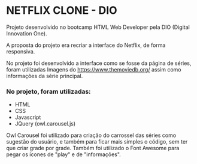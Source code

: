 # NETFLIX CLONE - DIO

Projeto desenvolvido no bootcamp HTML Web Developer
pela DIO (Digital Innovation One).

A proposta do projeto era recriar a interface do Netflix,
de forma responsiva.

No projeto foi desenvolvido a interface como se fosse da página de séries,
foram utilizadas Imagens do https://www.themoviedb.org/ assim como informações da série principal.

### No projeto, foram utilizadas:
- HTML
- CSS
- Javascript
- JQuery (owl.carousel.js)

Owl Carousel foi utilizado para criação do carrossel das séries como sugestão do usuário,
e também para ficar mais simples o código, sem ter que criar grade por grade.
Também foi utilizado o Font Awesome para pegar os ícones de "play" e de "informações".
